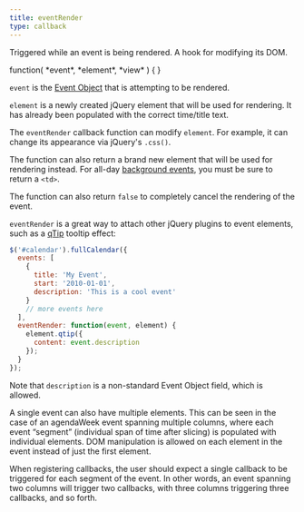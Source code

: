 ```yaml
---
title: eventRender
type: callback
---
```


Triggered while an event is being rendered. A hook for modifying its DOM.

<div class='spec' markdown='1'>
function( *event*, *element*, *view* ) { }
</div>

`event` is the [Event Object](event-object) that is attempting to be rendered.

`element` is a newly created jQuery element that will be used for rendering. It has already been populated with the correct time/title text.

The `eventRender` callback function can modify `element`. For example, it can change its appearance via jQuery's `.css()`.

The function can also return a brand new element that will be used for rendering instead. For all-day [background events](background-events), you must be sure to return a `<td>`.

The function can also return `false` to completely cancel the rendering of the event.

`eventRender` is a great way to attach other jQuery plugins to event elements, such as a [qTip](http://craigsworks.com/projects/qtip/) tooltip effect:

```js
$('#calendar').fullCalendar({
  events: [
    {
      title: 'My Event',
      start: '2010-01-01',
      description: 'This is a cool event'
    }
    // more events here
  ],
  eventRender: function(event, element) {
    element.qtip({
      content: event.description
    });
  }
});
```

Note that `description` is a non-standard Event Object field, which is allowed.

A single event can also have multiple elements. This can be seen in the case of an agendaWeek event spanning multiple columns, where each event “segment” (individual span of time after slicing) is populated with individual elements. DOM manipulation is allowed on each element in the event instead of just the first element.

When registering callbacks, the user should expect a single callback to be triggered for each segment of the event. In other words, an event spanning two columns will trigger two callbacks, with three columns triggering three callbacks, and so forth.
